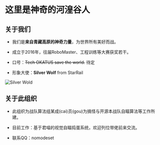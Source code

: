# 这里是神奇的河湟谷人

## 关于我们

- 我们是**来自青藏高原的神奇力量**，为世界所有美好而战。

- 成立于2016年，往届RoboMaster、工程训练等大赛获奖若干。

- 口号：~~Tech OKATUS save the world.~~ 待定

- 形象大使：**Silver Wolf** from StarRail

![Silver Wold](https://foruda.gitee.com/images/1716809318567243353/f5778d2c_10748211.jpeg)

## 关于此组织

- 此组织为战队算法组某成(cai)员(gou)为搞怪与开源本战队自瞄算法等工作所建。

- 目前工作：基于君喵的视觉自瞄捣蛋系统，欢迎列位带佬前来交流。

- 联系QQ：nomodeset
